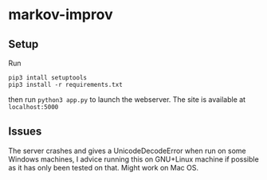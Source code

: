 # markov-improv

## Setup
Run
```
pip3 intall setuptools
pip3 install -r requirements.txt
```
then run `python3 app.py` to launch the webserver.
The site is available at `localhost:5000`

## Issues
The server crashes and gives a UnicodeDecodeError when run on some Windows machines, I advice running this on GNU+Linux machine if possible as it has only been tested on that. Might work on Mac OS.

